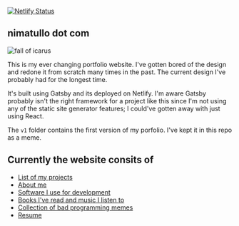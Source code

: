 [![Netlify Status](https://api.netlify.com/api/v1/badges/d712b5f3-8c0c-448c-ae89-827bd5667a9c/deploy-status)](https://app.netlify.com/sites/mmvvpp123/deploys)
## nimatullo dot com

![fall of icarus](https://upload.wikimedia.org/wikipedia/commons/thumb/c/c2/Pieter_Bruegel_de_Oude_-_De_val_van_Icarus.jpg/1920px-Pieter_Bruegel_de_Oude_-_De_val_van_Icarus.jpg?1630072286318)

This is my ever changing portfolio website. I've gotten bored of the design and redone it from scratch many times in the past. The current design I've probably had for the longest time.

It's built using Gatsby and its deployed on Netlify. I'm aware Gatsby probably isn't the right framework for a project like this since I'm not using any of the static site generator features; I could've gotten away with just using React.

The `v1` folder contains the first version of my porfolio. I've kept it in this repo as a meme. 

## Currently the website consits of

- [List of my projects](https://nimatullo.com/projects)
- [About me](https://nimatullo/about)
- [Software I use for development](https://nimatullo.com/uses)
- [Books I've read and music I listen to](https://nimatullo.com/culture)
- [Collection of bad programming memes](https://nimatullo.com)
- [Resume](https://nimatullo.com/resume)
